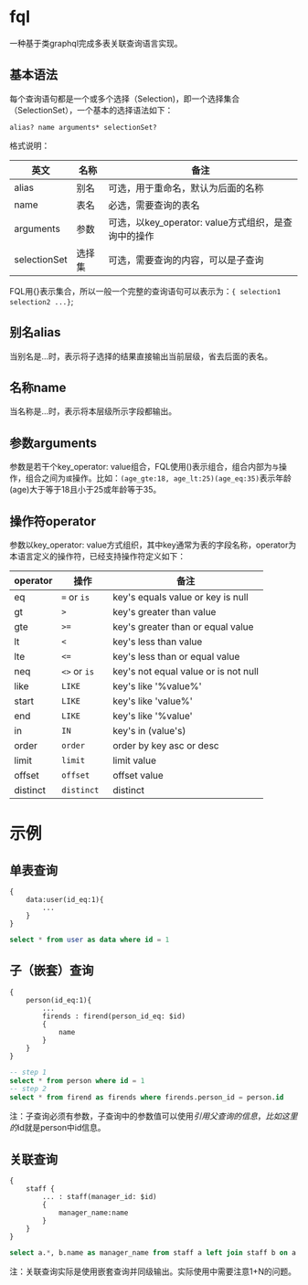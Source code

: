 # fql

一种基于类graphql完成多表关联查询语言实现。

## 基本语法

每个查询语句都是一个或多个选择（Selection)，即一个选择集合（SelectionSet），一个基本的选择语法如下：

```
alias? name arguments* selectionSet?
```
格式说明：

| 英文 | 名称          | 备注                |
| ------------ | ------------ | ---------------------- |
| alias         | 别名  | 可选，用于重命名，默认为后面的名称 |
| name         | 表名  | 必选，需要查询的表名      |
| arguments         | 参数  | 可选，以key_operator: value方式组织，是查询中的操作 |
| selectionSet         | 选择集 | 可选，需要查询的内容，可以是子查询   |

FQL用{}表示集合，所以一般一个完整的查询语句可以表示为：`{ selection1 selection2 ...}`;



## 别名alias

当别名是...时，表示将子选择的结果直接输出当前层级，省去后面的表名。

## 名称name

当名称是...时，表示将本层级所示字段都输出。

## 参数arguments

参数是若干个key_operator: value组合，FQL使用()表示组合，组合内部为`与`操作，组合之间为`或`操作。比如：`
(age_gte:18, age_lt:25)(age_eq:35) `表示年龄(age)大于等于18且小于25或年龄等于35。

## 操作符operator

参数以key_operator: value方式组织，其中key通常为表的字段名称，operator为本语言定义的操作符，已经支持操作符定义如下：

| operator | 操作          | 备注             |
| ------------ | ------------ | ---------------------- |
| eq           | `=` or `is`  | key's equals value or key is null |
| gt           | `>`          | key's greater than value |
| gte          | `>=`         | key's greater than or equal value |
| lt           | `<`          | key's less than value  |
| lte          | `<=`         | key's less than or equal value |
| neq          | `<>` or `is` | key's not equal value or is not null |
| like         | `LIKE`       | key's like '%value%' |
| start        |  `LIKE`        | key's like 'value%' |
| end          | `LIKE`       | key's like '%value' |
| in           | `IN`         | key's in (value's) |
| order       | `order`         | order by key  asc or desc |
| limit           | `limit`         | limit value |
| offset           | `offset`         | offset value |
| distinct |  `distinct `         | distinct |

# 示例

## 单表查询

```fql
{
    data:user(id_eq:1){
        ...
    }
}
```

```sql
select * from user as data where id = 1
```

## 子（嵌套）查询

```
{
    person(id_eq:1){
        ...
        firends : firend(person_id_eq: $id)
        {
            name
        }
    }
}
```

```sql
-- step 1 
select * from person where id = 1
-- step 2
select * from firend as firends where firends.person_id = person.id
```

注：子查询必须有参数，子查询中的参数值可以使用$引用父查询的信息，比如这里的$id就是person中id信息。

## 关联查询

```
{
    staff {
        ... : staff(manager_id: $id)
        {
            manager_name:name
        }
    }
}
```

```sql
select a.*, b.name as manager_name from staff a left join staff b on a.manager_id = b.id
```

注：关联查询实际是使用嵌套查询并同级输出。实际使用中需要注意1+N的问题。